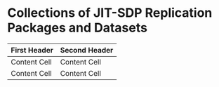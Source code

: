 # Collections of JIT-SDP Replication Packages and Datasets


| First Header  | Second Header |
| ------------- | ------------- |
| Content Cell  | Content Cell  |
| Content Cell  | Content Cell  |
